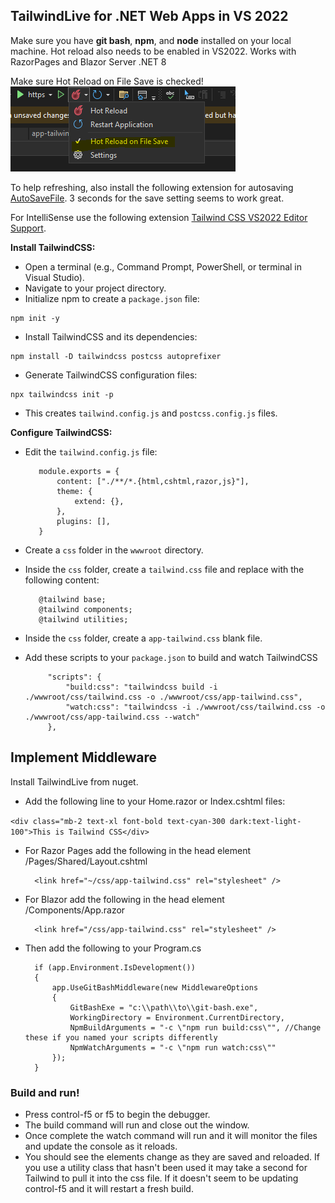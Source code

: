 ﻿## TailwindLive for .NET Web Apps in VS 2022

Make sure you have **git bash**, **npm**, and **node** installed on your local machine. Hot reload also needs to be enabled in VS2022. Works with RazorPages and Blazor Server .NET 8

Make sure Hot Reload on File Save is checked!
![<Make sure Hot Reload on File Save is checked!>](https://raw.githubusercontent.com/todarko/TailwindLive/master/hotreload.png)



To help refreshing, also install the following extension for autosaving [AutoSaveFile](https://marketplace.visualstudio.com/items?itemName=HRai.AutoSaveFile). 3 seconds for the save setting seems to work great.

For IntelliSense use the following extension [Tailwind CSS VS2022 Editor Support](https://marketplace.visualstudio.com/items?itemName=TheronWang.TailwindCSSIntellisense).

**Install TailwindCSS:**
 -   Open a terminal (e.g., Command Prompt, PowerShell, or terminal in Visual Studio).
 -   Navigate to your project directory.
 -   Initialize npm to create a `package.json` file:

    npm init -y 
    
 -   Install TailwindCSS and its dependencies:

    npm install -D tailwindcss postcss autoprefixer 
    
 -   Generate TailwindCSS configuration files:

    npx tailwindcss init -p 
    
 -   This creates `tailwind.config.js` and `postcss.config.js` files.

**Configure TailwindCSS:**

 -   Edit the `tailwind.config.js` file:

            module.exports = { 
                content: ["./**/*.{html,cshtml,razor,js}"], 
                theme: { 
                    extend: {}, 
                }, 
                plugins: [], 
            }
 -   Create a `css` folder in the `wwwroot` directory.
 -   Inside the `css` folder, create a `tailwind.css` file and replace with the following content:

            @tailwind base; 
            @tailwind components; 
            @tailwind utilities;
- Inside the `css` folder, create a `app-tailwind.css` blank file.

 - Add these scripts to your `package.json` to build and watch TailwindCSS

            "scripts": {
                "build:css": "tailwindcss build -i ./wwwroot/css/tailwind.css -o ./wwwroot/css/app-tailwind.css",
                "watch:css": "tailwindcss -i ./wwwroot/css/tailwind.css -o ./wwwroot/css/app-tailwind.css --watch"
            }, 
## Implement Middleware
Install TailwindLive from nuget.

- Add the following line to your Home.razor or Index.cshtml files:

`<div class="mb-2 text-xl font-bold text-cyan-300 dark:text-light-100">This is Tailwind CSS</div>`
- For Razor Pages add the following in the head element /Pages/Shared/Layout.cshtml

        <link href="~/css/app-tailwind.css" rel="stylesheet" />
- For Blazor add the following in the head element /Components/App.razor

        <link href="/css/app-tailwind.css" rel="stylesheet" />

- Then add the following to your Program.cs

        if (app.Environment.IsDevelopment())
        {
            app.UseGitBashMiddleware(new MiddlewareOptions
            {
                GitBashExe = "c:\\path\\to\\git-bash.exe",
                WorkingDirectory = Environment.CurrentDirectory,
                NpmBuildArguments = "-c \"npm run build:css\"", //Change these if you named your scripts differently
                NpmWatchArguments = "-c \"npm run watch:css\""
            });
        }

### Build and run!
- Press control-f5 or f5 to begin the debugger.
- The build command will run and close out the window.
- Once complete the watch command will run and it will monitor the files and update the console as it reloads.
- You should see the elements change as they are saved and reloaded. If you use a utility class that hasn't been used it may take a second for Tailwind to pull it into the css file. If it doesn't seem to be updating control-f5 and it will restart a fresh build. 
